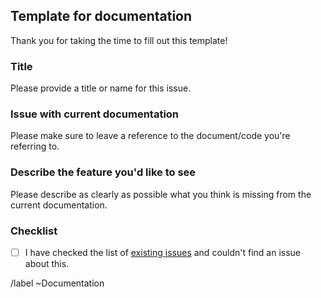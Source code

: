 ## Template for documentation

Thank you for taking the time to fill out this template!

### Title
Please provide a title or name for this issue.

### Issue with current documentation
Please make sure to leave a reference to the document/code you're referring to.

### Describe the feature you'd like to see
Please describe as clearly as possible what you think is missing from the current documentation.


### Checklist

- [ ] I have checked the list of [existing issues](https://gitlab.tudelft.nl/demoses/annular/-/issues) and couldn't find an issue about this.


/label ~Documentation
